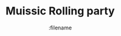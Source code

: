 ---
title: "Muissic Rolling party"
description: "2244 Randolph Street, Massachusetts, 8PM"
date: :filename
draft: false
event:
  public: true
  flyer: "muissic_flyer.png"
  venue: 
---